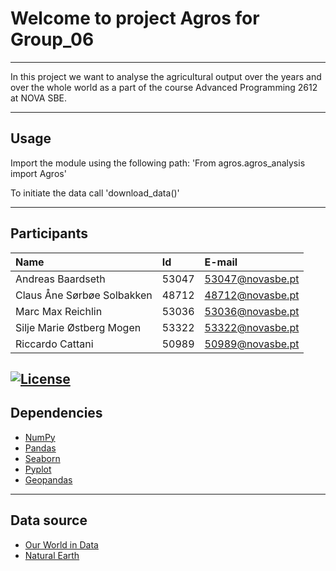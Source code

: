 # Welcome to project Agros for Group_06
---
In this project we want to analyse the agricultural output over the years and over the whole world as a part of the course Advanced Programming 2612 at NOVA SBE. 

---
## Usage

Import the module using the following path: 
'From agros.agros_analysis import Agros'

To initiate the data call 'download_data()'

---
## Participants

| Name                       | Id            | E-mail             |
| :----------                | :----------   | :----------        |
| Andreas Baardseth          | 53047         | 53047@novasbe.pt   |
| Claus Åne Sørbøe Solbakken | 48712         | 48712@novasbe.pt   |
| Marc Max Reichlin          | 53036         | 53036@novasbe.pt   |
| Silje Marie Østberg Mogen  | 53322         | 53322@novasbe.pt   |
| Riccardo Cattani           | 50989         | 50989@novasbe.pt   |

[![License](https://poser.pugx.org/ali-irawan/xtra/license.svg)](https://gitlab.com/siiljemarie/group_06/-/blob/main/LICENSE)
---

## Dependencies
- [NumPy](https://numpy.org/)
- [Pandas](https://github.com/pandas-dev/pandas) 
- [Seaborn](https://seaborn.pydata.org/)
- [Pyplot](https://matplotlib.org/3.1.1/api/_as_gen/matplotlib.pyplot.html#:~:text=pyplot%20is%20a%20state%2Dbased,pyplot%20as%20plt%20x%20%3D%20np.)
- [Geopandas](https://geopandas.org/en/stable/)

--- 
## Data source
- [Our World in Data](https://ourworldindata.org/)
- [Natural Earth](https://www.naturalearthdata.com/)